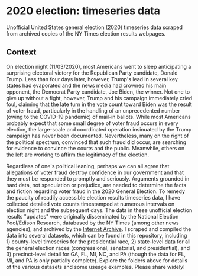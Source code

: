 # 2020 election: timeseries data
Unofficial United States general election (2020) timeseries data scraped from archived copies of the NY Times election results webpages.

## Context

On election night (11/03/2020), most Americans went to sleep anticipating a surprising electoral victory for the Republican Party candidate, Donald Trump.  Less than four days later, however, Trump's lead in several key states had evaporated and the news media had crowned his main opponent, the Democrat Party candidate, Joe Biden, the winner.  Not one to give up without a fight, however, Trump and his campaign immediately cried foul, claiming that the late turn in the vote count toward Biden was the result of voter fraud, particularly in the handling of an unprecedented number (owing to the COVID-19 pandemic) of mail-in ballots.  While most Americans probably expect that some small degree of voter fraud occurs in every election, the large-scale and coordinated operation insinuated by the Trump campaign has never been documented.  Nevertheless, many on the right of the political spectrum, convinced that such fraud did occur, are searching for evidence to convince the courts and the public.  Meanwhile, others on the left are working to affirm the legitimacy of the election.

Regardless of one's political leaning, perhaps we can all agree that allegations of voter fraud destroy confidence in our government and that they must be responded to promptly and seriously.  Arguments grounded in hard data, not speculation or prejudice, are needed to determine the facts and fiction regarding voter fraud in the 2020 General Election.  To remedy the paucity of readily accessible election results timeseries data, I have collected detailed vote counts timestamped at numerous intervals on election night and the subsequent days.  The data in these unofficial election results "updates" were originally disseminated by the National Election Pool/Edison Research, databased by the NY Times (among other news agencies), and archived by the [Internet Archive](https://web.archive.org/).  I scraped and compiled the data into several datasets, which can be found in this repository, including 1) county-level timeseries for the presidential race, 2) state-level data for all the general election races (congressional, senatorial, and presidential), and 3) precinct-level detail for GA, FL, MI, NC, and PA (though the data for FL, MI, and PA is only partially complete).  Explore the folders above for details of the various datasets and some useage examples.  Please share widely!
